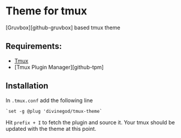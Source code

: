 # Theme for tmux

[Gruvbox][github-gruvbox] based tmux theme

## Requirements:

* [Tmux][github-tmux]
* [Tmux Plugin Manager][github-tpm]

## Installation

In `.tmux.conf` add the following line

```
`set -g @plug 'divinegod/tmux-theme`
```

Hit `prefix + I` to fetch the plugin and source it.
Your tmux should be updated with the theme at this point.

[github-tmux]: https://github.com/tmux/tmux
[github-grovbox]: https://github.com/morhetz/gruvbox
